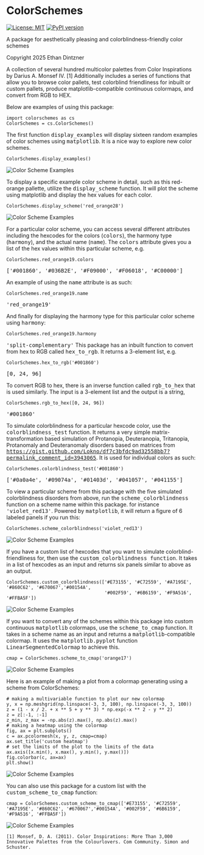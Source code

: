 # ColorSchemes

[![License: MIT](https://img.shields.io/badge/License-MIT-yellow.svg)](https://opensource.org/licenses/MIT)
[![PyPI version](https://badge.fury.io/py/colorschemes.svg)](https://badge.fury.io/py/colorschemes)

A package for aesthetically pleasing and colorblindness-friendly color schemes

Copyright 2025 Ethan Dintzner

A collection of several hundred multicolor palettes from Color Inspirations by Darius A. Monsef IV. [1] 
Additionally includes a series of functions that allow you to browse color pallets, test colorblind friendliness for inbuilt or custom pallets, produce matplotlib-compatible continuous colormaps, and convert from RGB to HEX. 

Below are examples of using this package:

```
import colorschemes as cs
ColorSchemes = cs.ColorSchemes()
```
The first function <tt>display_examples</tt> will display sixteen random examples of color schemes using <tt>matplotlib</tt>. It is a nice way to explore new color schemes.
```
ColorSchemes.display_examples()
```

<img src="/images/display_examples.png" align="center" alt="Color Scheme Examples">

To display a specific example color scheme in detail, such as this red-orange pallette, utilize the <tt>display_scheme</tt> function. It will plot the scheme using matplotlib and display the hex values for each color.
```
ColorSchemes.display_scheme('red_orange28')
```

<img src="/images/display_scheme.png" align="center" alt="Color Scheme Examples">

For a particular color scheme, you can access several different attributes including the hexcodes for the colors (<tt>colors</tt>), the harmony type (<tt>harmony</tt>), and the actual name (<tt>name</tt>). The <tt>colors</tt> attribute gives you a list of the hex values within this particular scheme, e.g.
```
ColorSchemes.red_orange19.colors
```
<tt>['#001860', '#036B2E', '#F09000', '#F06018', '#C00000']</tt>

An example of using the <tt>name</tt> attribute is as such:
```
ColorSchemes.red_orange19.name
```
<tt>'red_orange19'</tt>

And finally for displaying the harmony type for this particular color scheme using <tt>harmony</tt>:
```
ColorSchemes.red_orange19.harmony
```
<tt>'split-complementary'</tt>
This package has an inbuilt function to convert from hex to RGB called <tt>hex_to_rgb</tt>. It returns a 3-element list, e.g.
```
ColorSchemes.hex_to_rgb('#001860')
```
<tt>[0, 24, 96]</tt>

To convert RGB to hex, there is an inverse function called <tt>rgb_to_hex</tt> that is used similarly. The input is a 3-element list and the output is a string,
```
ColorSchemes.rgb_to_hex([0, 24, 96])
```
<tt>'#001860'</tt>

To simulate colorblindness for a particular hexcode color, use the <tt>colorblindness_test</tt> function. It returns a very simple matrix-transformation based simulation of Protanopia, Deuteranopia, Tritanopia, Protanomaly and Deuteranomaly disorders based on matrices from <tt>https://gist.github.com/Lokno/df7c3bfdc9ad32558bb7?permalink_comment_id=3943065</tt>. It is used for individual colors as such:
```
ColorSchemes.colorblindness_test('#001860')
```
<tt>['#0a0a4e', '#09074a', '#01403d', '#041057', '#041155']</tt>

To view a particular scheme from this package with the five simulated colorblindness disorders from above, run the <tt>scheme_colorblindness</tt> function on a scheme name within this package. for instance <tt>'violet_red13'</tt>. Powered by <tt>matplotlib</tt>, it will return a figure of 6 labeled panels if you run this:
```
ColorSchemes.scheme_colorblindness('violet_red13')
```

<img src="/images/scheme_colorblindness.png" align="center" alt="Color Scheme Examples">


If you have a custom list of hexcodes that you want to simulate colorblind-friendliness for, then use the <tt>custom_colorblindness function</tt>. It takes in a list of hexcodes as an input and returns six panels similar to above as an output.
```
ColorSchemes.custom_colorblindness(['#E73155', '#C72559', '#A7195E', '#860C62', '#670067','#00154A',
                                    '#002F59', '#6B6159', '#F9A516', '#FFBA5F'])
```

<img src="/images/custom_colorblindness.png" align="center" alt="Color Scheme Examples">


If you want to convert any of the schemes within this package into custom continuous <tt>matplotlib</tt> colormaps, use the <tt>scheme_to_cmap</tt> function. It takes in a scheme name as an input and returns a <tt>matplotlib</tt>-compatible colormap. It uses the <tt>matplotlib.pyplot</tt> function <tt>LinearSegmentedColormap</tt> to achieve this.
```
cmap = ColorSchemes.scheme_to_cmap('orange17')
```

<img src="/images/scheme_to_cmap.png" align="center" alt="Color Scheme Examples">

Here is an example of making a plot from a colormap generating using a scheme from ColorSchemes:
```
# making a multivariable function to plot our new colormap
y, x = np.meshgrid(np.linspace(-3, 3, 100), np.linspace(-3, 3, 100))
z = (1 - x / 2. + x ** 5 + y ** 3) * np.exp(-x ** 2 - y ** 2)
z = z[:-1, :-1]
z_min, z_max = -np.abs(z).max(), np.abs(z).max()
# making a heatmap using the colormap
fig, ax = plt.subplots()
c = ax.pcolormesh(x, y, z, cmap=cmap)
ax.set_title('custom heatmap')
# set the limits of the plot to the limits of the data
ax.axis([x.min(), x.max(), y.min(), y.max()])
fig.colorbar(c, ax=ax)
plt.show()
```

<img src="/images/custom_heatmap.png" align="center" alt="Color Scheme Examples">


You can also use this package for a custom list with the <tt>custom_scheme_to_cmap</tt> function:
```
cmap = ColorSchemes.custom_scheme_to_cmap(['#E73155', '#C72559', '#A7195E', '#860C62', '#670067','#00154A', '#002F59', '#6B6159', '#F9A516', '#FFBA5F'])
```

<img src="/images/custom_scheme_to_cmap.png" align="center" alt="Color Scheme Examples">

```
[1] Monsef, D. A. (2011). Color Inspirations: More Than 3,000 Innovative Palettes from the Colourlovers. Com Community. Simon and Schuster.
